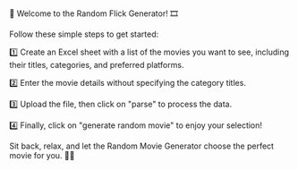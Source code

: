 🎥 Welcome to the Random Flick Generator! 🎞️

Follow these simple steps to get started:

1️⃣ Create an Excel sheet with a list of the movies you want to see, including their titles, categories, and preferred platforms.

2️⃣ Enter the movie details without specifying the category titles.

3️⃣ Upload the file, then click on "parse" to process the data.

4️⃣ Finally, click on "generate random movie" to enjoy your selection!

Sit back, relax, and let the Random Movie Generator choose the perfect movie for you. 🍿🌟
